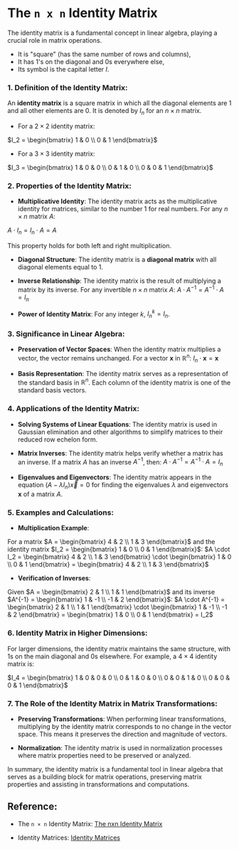 # The `n x n` Identity Matrix

The identity matrix is a fundamental concept in linear algebra, playing a crucial role in matrix operations.

- It is "square" (has the same number of rows and columns),
- It has $1$'s on the diagonal and $0$s everywhere else,
- Its symbol is the capital letter $I$.

### 1. Definition of the Identity Matrix:
An **identity matrix** is a square matrix in which all the diagonal elements are $1$ and all other elements are $0$. 
It is denoted by $`I_n`$ for an $`n \times n`$ matrix.

- For a $`2 \times 2`$ identity matrix:

$`I_2 = \begin{bmatrix} 1 & 0 \\ 0 & 1 \end{bmatrix}`$


- For a $`3 \times 3`$ identity matrix:

$`I_3 = \begin{bmatrix} 1 & 0 & 0 \\ 0 & 1 & 0 \\ 0 & 0 & 1 \end{bmatrix}`$


### 2. Properties of the Identity Matrix:
- **Multiplicative Identity**: The identity matrix acts as the multiplicative identity for matrices, similar to the number $1$ for real numbers. For any $`n \times n`$ matrix $A$:

$`A \cdot I_n = I_n \cdot A = A`$

This property holds for both left and right multiplication.

- **Diagonal Structure**: The identity matrix is a **diagonal matrix** with all diagonal elements equal to 1.

- **Inverse Relationship**: The identity matrix is the result of multiplying a matrix by its inverse. For any invertible $`n \times n`$ matrix $A$:
$`A \cdot A^{-1} = A^{-1} \cdot A = I_n`$

- **Power of Identity Matrix**: For any integer $k$, $`I_n^k = I_n`$.


### 3. Significance in Linear Algebra:
- **Preservation of Vector Spaces**: When the identity matrix multiplies a vector, the vector remains unchanged. For a vector $`\mathbf{x}`$ in $`\mathbb{R}^n`$:
$`I_n \cdot \mathbf{x} = \mathbf{x}`$

- **Basis Representation**: The identity matrix serves as a representation of the standard basis in $`\mathbb{R}^n`$. Each column of the identity matrix is one of the standard basis vectors.


### 4. Applications of the Identity Matrix:
- **Solving Systems of Linear Equations**: The identity matrix is used in Gaussian elimination and other algorithms to simplify matrices to their reduced row echelon form.

- **Matrix Inverses**: The identity matrix helps verify whether a matrix has an inverse. If a matrix $A$ has an inverse $`A^{-1}`$, then:
$`A \cdot A^{-1} = A^{-1} \cdot A = I_n`$

- **Eigenvalues and Eigenvectors**: The identity matrix appears in the equation $`(A - \lambda I_n)\vec{x} = 0`$ for finding the eigenvalues $`\lambda`$ and eigenvectors $`\mathbf{x}`$ of a matrix $A$.


### 5. Examples and Calculations:
- **Multiplication Example**:

For a matrix $`A = \begin{bmatrix} 4 & 2 \\ 1 & 3 \end{bmatrix}`$ and the identity matrix $`I_2 = \begin{bmatrix} 1 & 0 \\ 0 & 1 \end{bmatrix}`$:
$`A \cdot I_2 = \begin{bmatrix} 4 & 2 \\ 1 & 3 \end{bmatrix} \cdot \begin{bmatrix} 1 & 0 \\ 0 & 1 \end{bmatrix} = \begin{bmatrix} 4 & 2 \\ 1 & 3 \end{bmatrix}`$


- **Verification of Inverses**:

Given $`A = \begin{bmatrix} 2 & 1 \\ 1 & 1 \end{bmatrix}`$ and its inverse $`A^{-1} = \begin{bmatrix} 1 & -1 \\ -1 & 2 \end{bmatrix}`$:
$`A \cdot A^{-1} = \begin{bmatrix} 2 & 1 \\ 1 & 1 \end{bmatrix} \cdot \begin{bmatrix} 1 & -1 \\ -1 & 2 \end{bmatrix} = \begin{bmatrix} 1 & 0 \\ 0 & 1 \end{bmatrix} = I_2`$



### 6. Identity Matrix in Higher Dimensions:
For larger dimensions, the identity matrix maintains the same structure, with $1$s on the main diagonal and $0$s elsewhere. 
For example, a $`4 \times 4`$ identity matrix is:

$`I_4 = \begin{bmatrix} 1 & 0 & 0 & 0 \\ 0 & 1 & 0 & 0 \\ 0 & 0 & 1 & 0 \\ 0 & 0 & 0 & 1 \end{bmatrix}`$



### 7. The Role of the Identity Matrix in Matrix Transformations:
- **Preserving Transformations**: When performing linear transformations, multiplying by the identity matrix corresponds to no change in the vector space. 
This means it preserves the direction and magnitude of vectors.

- **Normalization**: The identity matrix is used in normalization processes where matrix properties need to be preserved or analyzed.

In summary, the identity matrix is a fundamental tool in linear algebra that serves as a building block for matrix operations, preserving matrix properties and assisting in transformations and computations.



## Reference:
- The `n × n` Identity Matrix: [The nxn Identity Matrix](https://maths.nuigalway.ie/~rquinlan/MA203/section2-2.pdf)

- Identity Matrices: [Identity Matrices](http://apps.lonestar.edu/blogs/pehorton/files/2024/05/Math-1324-Lecture-8.pdf)